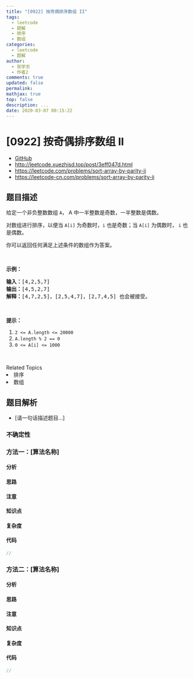 ```yaml
---
title: "[0922] 按奇偶排序数组 II"
tags:
  - leetcode
  - 题解
  - 排序
  - 数组
categories:
  - leetcode
  - 题解
author:
  - 张学志
  - 作者2
comments: true
updated: false
permalink:
mathjax: true
top: false
description: ...
date: 2020-03-07 00:15:22
---
```



# [0922] 按奇偶排序数组 II
* [GitHub](https://github.com/algoboy101/LeetCodeCrowdsource/tree/master/_posts/QA/%5B0922%5D%20%E6%8C%89%E5%A5%87%E5%81%B6%E6%8E%92%E5%BA%8F%E6%95%B0%E7%BB%84%20II.md)
* http://leetcode.xuezhisd.top/post/3eff047d.html
* https://leetcode.com/problems/sort-array-by-parity-ii
* https://leetcode-cn.com/problems/sort-array-by-parity-ii


## 题目描述

<p>给定一个非负整数数组&nbsp;<code>A</code>， A 中一半整数是奇数，一半整数是偶数。</p>

<p>对数组进行排序，以便当&nbsp;<code>A[i]</code> 为奇数时，<code>i</code>&nbsp;也是奇数；当&nbsp;<code>A[i]</code>&nbsp;为偶数时， <code>i</code> 也是偶数。</p>

<p>你可以返回任何满足上述条件的数组作为答案。</p>

<p>&nbsp;</p>

<p><strong>示例：</strong></p>

<pre><strong>输入：</strong>[4,2,5,7]
<strong>输出：</strong>[4,5,2,7]
<strong>解释：</strong>[4,7,2,5]，[2,5,4,7]，[2,7,4,5] 也会被接受。
</pre>

<p>&nbsp;</p>

<p><strong>提示：</strong></p>

<ol>
	<li><code>2 &lt;= A.length &lt;= 20000</code></li>
	<li><code>A.length % 2 == 0</code></li>
	<li><code>0 &lt;= A[i] &lt;= 1000</code></li>
</ol>

<p>&nbsp;</p>
<div><div>Related Topics</div><div><li>排序</li><li>数组</li></div></div>


## 题目解析
* [请一句话描述题目...]

### 不确定性


### 方法一：[算法名称]

#### 分析

#### 思路

#### 注意

#### 知识点

#### 复杂度

#### 代码

```cpp
//
```


### 方法二：[算法名称]

#### 分析

#### 思路

#### 注意

#### 知识点

#### 复杂度

#### 代码

```cpp
//
```


